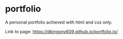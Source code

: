 # portfolio
A personal portfolio
achieved with html and css only.

Link to page:
https://dkingony609.github.io/portfolio.io/
